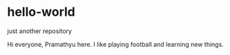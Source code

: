 # hello-world
just another repository

Hi everyone, Pramathyu here. I like playing football and learning new things.

